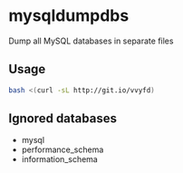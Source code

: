 # mysqldumpdbs

Dump all MySQL databases in separate files

## Usage

```bash
bash <(curl -sL http://git.io/vvyfd)
```
## Ignored databases

* mysql
* performance_schema
* information_schema
